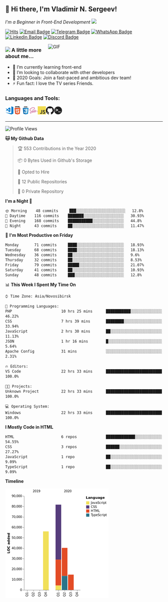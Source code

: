 ## 🦄 Hi there, I'm Vladimir N. Sergeev!

<p><em>I'm a Beginner in Front-End Development <img src="https://media.giphy.com/media/WUlplcMpOCEmTGBtBW/giphy.gif" width="30"></em></p>

[![Hits](https://hits.seeyoufarm.com/api/count/incr/badge.svg?url=https%3A%2F%2Fgithub.com%2Fsergeev-vn%2Fhit-counter)](https://hits.seeyoufarm.com)
[![Email Badge](https://img.shields.io/badge/-hi@sergeev.press-000000?style=flat-square&labelColor=black&logo=Mail.Ru&logoColor=white)](mailto:hi@sergeev.press)
[![Telegram Badge](https://img.shields.io/badge/-Telegram-1ca0f1?style=flat-square&labelColor=1ca0f1&logo=telegram&logoColor=white&link=https://t.me/sergeev_vn)](https://t.me/sergeev_vn)
[![WhatsApp Badge](https://img.shields.io/badge/WhatsApp-%2325D366.svg?&style=flat-square&logo=whatsapp&logoColor=white&link=https://wa.me/79132011194)](https://wa.me/79132011194)
[![Linkedin Badge](https://img.shields.io/badge/-LinkedIn-blue?style=flat-square&logo=Linkedin&logoColor=white&link=https://www.linkedin.com/in/%D0%B2%D0%BB%D0%B0%D0%B4%D0%B8%D0%BC%D0%B8%D1%80-%D1%81%D0%B5%D1%80%D0%B3%D0%B5%D0%B5%D0%B2-449709132/)](https://www.linkedin.com/in/%D0%B2%D0%BB%D0%B0%D0%B4%D0%B8%D0%BC%D0%B8%D1%80-%D1%81%D0%B5%D1%80%D0%B3%D0%B5%D0%B5%D0%B2-449709132/)
[![Discord Badge](https://img.shields.io/badge/-Discord-FF0000?style=flat-square&labelColor=FFFFFF&logo=discord&logoColor=ffffff&color=7389D8&labelColor=6A7EC2&link=https://discord.com/invite/2SNu9KT)](https://discord.com/invite/2SNu9KT)

<img align="right" alt="GIF" width="367" src="https://media.giphy.com/media/L8K62iTDkzGX6/giphy.gif"/>

### <img src="https://media.giphy.com/media/VgCDAzcKvsR6OM0uWg/giphy.gif" width="50"> A little more about me...

- 🔭 I’m currently learning front-end
- 👯 I’m looking to collaborate with other developers
- 🥅 2020 Goals: Join a fast-paced and ambitious dev team!
- ⚡ Fun fact: I love the TV series Friends.

### Languages and Tools:

<img align="left" alt="Visual Studio Code" width="26px" src="https://raw.githubusercontent.com/github/explore/80688e429a7d4ef2fca1e82350fe8e3517d3494d/topics/visual-studio-code/visual-studio-code.png" />
<img align="left" alt="HTML5" width="26px" src="https://raw.githubusercontent.com/github/explore/80688e429a7d4ef2fca1e82350fe8e3517d3494d/topics/html/html.png" />
<img align="left" alt="CSS3" width="26px" src="https://raw.githubusercontent.com/github/explore/80688e429a7d4ef2fca1e82350fe8e3517d3494d/topics/css/css.png" />
<img align="left" alt="Sass" width="26px" src="https://raw.githubusercontent.com/github/explore/80688e429a7d4ef2fca1e82350fe8e3517d3494d/topics/sass/sass.png" />
<img align="left" alt="JavaScript" width="26px" src="https://raw.githubusercontent.com/github/explore/80688e429a7d4ef2fca1e82350fe8e3517d3494d/topics/javascript/javascript.png" />
<img align="left" alt="GitHub" width="26px" src="https://raw.githubusercontent.com/github/explore/78df643247d429f6cc873026c0622819ad797942/topics/github/github.png" />
<img align="left" alt="HTML5" width="26px" src="https://raw.githubusercontent.com/github/explore/80688e429a7d4ef2fca1e82350fe8e3517d3494d/topics/terminal/terminal.png" />
<br />
<br />

---
<!--START_SECTION:waka-->
![Profile Views](http://img.shields.io/badge/Profile%20Views-0-blue)

**🐱 My Github Data** 

> 🏆 553 Contributions in the Year 2020
 > 
> 📦 0 Bytes Used in Github's Storage 
 > 
> 💼 Opted to Hire
 > 
> 📜 12 Public Repositories
 > 
> 🔑 0 Private Repository 
 > 
**I'm a Night 🦉** 

```text
🌞 Morning    48 commits     ███░░░░░░░░░░░░░░░░░░░░░░   12.8% 
🌆 Daytime    116 commits    ███████░░░░░░░░░░░░░░░░░░   30.93% 
🌃 Evening    168 commits    ███████████░░░░░░░░░░░░░░   44.8% 
🌙 Night      43 commits     ██░░░░░░░░░░░░░░░░░░░░░░░   11.47%

```
📅 **I'm Most Productive on Friday** 

```text
Monday       71 commits     ████░░░░░░░░░░░░░░░░░░░░░   18.93% 
Tuesday      68 commits     ████░░░░░░░░░░░░░░░░░░░░░   18.13% 
Wednesday    36 commits     ██░░░░░░░░░░░░░░░░░░░░░░░   9.6% 
Thursday     32 commits     ██░░░░░░░░░░░░░░░░░░░░░░░   8.53% 
Friday       79 commits     █████░░░░░░░░░░░░░░░░░░░░   21.07% 
Saturday     41 commits     ██░░░░░░░░░░░░░░░░░░░░░░░   10.93% 
Sunday       48 commits     ███░░░░░░░░░░░░░░░░░░░░░░   12.8%

```


📊 **This Week I Spent My Time On** 

```text
⌚︎ Time Zone: Asia/Novosibirsk

💬 Programming Languages: 
PHP                      10 hrs 25 mins      ███████████░░░░░░░░░░░░░░   46.22% 
CSS                      7 hrs 39 mins       ████████░░░░░░░░░░░░░░░░░   33.94% 
JavaScript               2 hrs 30 mins       ██░░░░░░░░░░░░░░░░░░░░░░░   11.13% 
JSON                     1 hr 16 mins        █░░░░░░░░░░░░░░░░░░░░░░░░   5.64% 
Apache Config            31 mins             ░░░░░░░░░░░░░░░░░░░░░░░░░   2.31%

🔥 Editors: 
VS Code                  22 hrs 33 mins      █████████████████████████   100.0%

🐱‍💻 Projects: 
Unknown Project          22 hrs 33 mins      █████████████████████████   100.0%

💻 Operating System: 
Windows                  22 hrs 33 mins      █████████████████████████   100.0%

```

**I Mostly Code in HTML** 

```text
HTML                     6 repos             █████████████░░░░░░░░░░░░   54.55% 
CSS                      3 repos             ██████░░░░░░░░░░░░░░░░░░░   27.27% 
JavaScript               1 repo              ██░░░░░░░░░░░░░░░░░░░░░░░   9.09% 
TypeScript               1 repo              ██░░░░░░░░░░░░░░░░░░░░░░░   9.09%

```


**Timeline**

![Chart not found](https://raw.githubusercontent.com/sergeev-vn/sergeev-vn/master/charts/bar_graph.png) 


<!--END_SECTION:waka-->
